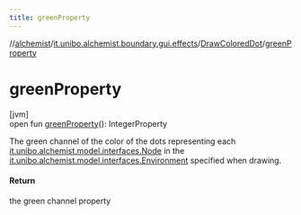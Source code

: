 ```yaml
---
title: greenProperty
---
```

//[alchemist](../../../index.html)/[it.unibo.alchemist.boundary.gui.effects](../index.html)/[DrawColoredDot](index.html)/[greenProperty](green-property.html)



# greenProperty



[jvm]\
open fun [greenProperty](green-property.html)(): IntegerProperty



The green channel of the color of the dots representing each [it.unibo.alchemist.model.interfaces.Node](../../it.unibo.alchemist.model.interfaces/-node/index.html) in the [it.unibo.alchemist.model.interfaces.Environment](../../it.unibo.alchemist.model.interfaces/-environment/index.html) specified when drawing.



#### Return



the green channel property




